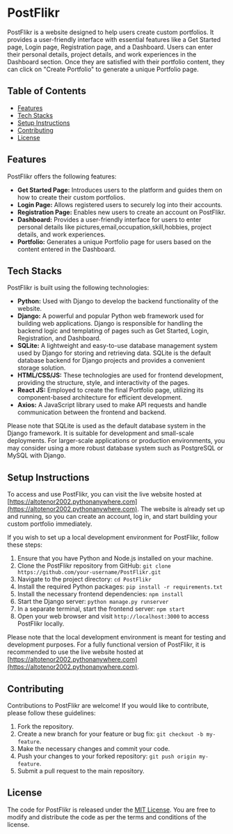 # PostFlikr

PostFlikr is a website designed to help users create custom portfolios. It provides a user-friendly interface with essential features like a Get Started page, Login page, Registration page, and a Dashboard. Users can enter their personal details, project details, and work experiences in the Dashboard section. Once they are satisfied with their portfolio content, they can click on "Create Portfolio" to generate a unique Portfolio page.

## Table of Contents

- [Features](#features)
- [Tech Stacks](#tech-stacks)
- [Setup Instructions](#setup-instructions)
- [Contributing](#contributing)
- [License](#license)

## Features

PostFlikr offers the following features:

- **Get Started Page:** Introduces users to the platform and guides them on how to create their custom portfolios.
- **Login Page:** Allows registered users to securely log into their accounts.
- **Registration Page:** Enables new users to create an account on PostFlikr.
- **Dashboard:** Provides a user-friendly interface for users to enter personal details like pictures,email,occupation,skill,hobbies, project details, and work experiences.
- **Portfolio:** Generates a unique Portfolio page for users based on the content entered in the Dashboard.


## Tech Stacks

PostFlikr is built using the following technologies:

- **Python:** Used with Django to develop the backend functionality of the website.
- **Django:** A powerful and popular Python web framework used for building web applications. Django is responsible for handling the backend logic and templating of pages such as Get Started, Login, Registration, and Dashboard.
- **SQLite:** A lightweight and easy-to-use database management system used by Django for storing and retrieving data. SQLite is the default database backend for Django projects and provides a convenient storage solution.
- **HTML/CSS/JS:** These technologies are used for frontend development, providing the structure, style, and interactivity of the pages.
- **React JS:** Employed to create the final Portfolio page, utilizing its component-based architecture for efficient development.
- **Axios:** A JavaScript library used to make API requests and handle communication between the frontend and backend.

Please note that SQLite is used as the default database system in the Django framework. It is suitable for development and small-scale deployments. For larger-scale applications or production environments, you may consider using a more robust database system such as PostgreSQL or MySQL with Django.

## Setup Instructions

To access and use PostFlikr, you can visit the live website hosted at [https://altotenor2002.pythonanywhere.com](https://altotenor2002.pythonanywhere.com). The website is already set up and running, so you can create an account, log in, and start building your custom portfolio immediately.

If you wish to set up a local development environment for PostFlikr, follow these steps:

1. Ensure that you have Python and Node.js installed on your machine.
2. Clone the PostFlikr repository from GitHub: `git clone https://github.com/your-username/PostFlikr.git`
3. Navigate to the project directory: `cd PostFlikr`
4. Install the required Python packages: `pip install -r requirements.txt`
5. Install the necessary frontend dependencies: `npm install`
6. Start the Django server: `python manage.py runserver`
7. In a separate terminal, start the frontend server: `npm start`
8. Open your web browser and visit `http://localhost:3000` to access PostFlikr locally.

Please note that the local development environment is meant for testing and development purposes. For a fully functional version of PostFlikr, it is recommended to use the live website hosted at [https://altotenor2002.pythonanywhere.com](https://altotenor2002.pythonanywhere.com).

## Contributing

Contributions to PostFlikr are welcome! If you would like to contribute, please follow these guidelines:

1. Fork the repository.
2. Create a new branch for your feature or bug fix: `git checkout -b my-feature`.
3. Make the necessary changes and commit your code.
4. Push your changes to your forked repository: `git push origin my-feature`.
5. Submit a pull request to the main repository.

## License

The code for PostFlikr is released under the [MIT License](https://opensource.org/licenses/MIT). You are free to modify and distribute the code as per the terms and conditions of the license.
